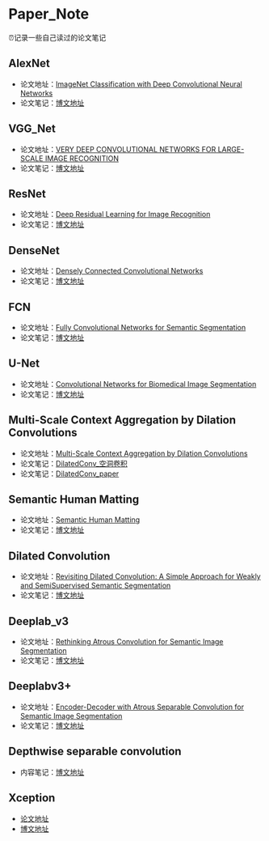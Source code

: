 # Paper_Note
⏰记录一些自己读过的论文笔记
## AlexNet
- 论文地址：[ImageNet Classification with Deep Convolutional Neural Networks](https://papers.nips.cc/paper/4824-imagenet-classification-with-deep-convolutional-neural-networks.pdf)
- 论文笔记：[博文地址](https://yearing1017.site/2019/10/31/AlexNet-paper/)

## VGG_Net
- 论文地址：[VERY DEEP CONVOLUTIONAL NETWORKS FOR LARGE-SCALE IMAGE RECOGNITION](https://arxiv.org/pdf/1409.1556.pdf)
- 论文笔记：[博文地址](https://yearing1017.site/2019/11/05/VGG-paper/)

## ResNet
- 论文地址：[Deep Residual Learning for Image Recognition](https://arxiv.org/pdf/1512.03385.pdf)
- 论文笔记：[博文地址](https://yearing1017.site/2019/11/07/ResNet-paper/)

## DenseNet
- 论文地址：[Densely Connected Convolutional Networks](https://arxiv.org/abs/1608.06993)
- 论文笔记：[博文地址](https://yearing1017.site/2019/10/29/DenseNet-CVPR2017/)

## FCN
- 论文地址：[Fully Convolutional Networks for Semantic Segmentation](https://people.eecs.berkeley.edu/~jonlong/long_shelhamer_fcn.pdf)
- 论文笔记：[博文地址](https://yearing1017.site/2019/10/27/FCN-CVPR2015/)

## U-Net
- 论文地址：[Convolutional Networks for Biomedical Image Segmentation](https://arxiv.org/pdf/1505.04597.pdf)
- 论文笔记：[博文地址](https://yearing1017.site/2019/11/21/U-Net-paper/)

## Multi-Scale Context Aggregation by Dilation Convolutions
- 论文地址：[Multi-Scale Context Aggregation by Dilation Convolutions](https://arxiv.org/pdf/1511.07122.pdf)
- 论文笔记：[DilatedConv_空洞卷积](https://yearing1017.site/2019/12/08/DilatedConv-空洞卷积/)
- 论文笔记：[DilatedConv_paper](https://yearing1017.site/2019/12/11/DilatedConv-paper/)

## Semantic Human Matting
- 论文地址：[Semantic Human Matting](https://arxiv.org/pdf/1809.01354v2.pdf)
- 论文笔记：[博文地址](https://yearing1017.site/2019/12/16/SHM-paper/)

## Dilated Convolution
- 论文地址：[Revisiting Dilated Convolution: A Simple Approach for Weakly and SemiSupervised Semantic Segmentation](https://arxiv.org/pdf/1805.04574.pdf)
- 论文笔记：[博文地址](https://yearing1017.site/2019/12/21/Revisiting-Dilated-Convolution-A-Simple-Approach-for-Weakly-and-SemiSupervised-Semantic-Segmentation/)

## Deeplab_v3
- 论文地址：[Rethinking Atrous Convolution for Semantic Image Segmentation](https://arxiv.org/pdf/1706.05587v3.pdf)
- 论文笔记：[博文地址](https://yearing1017.site/2019/12/26/DeepLabV3-paper/)

## Deeplabv3+
- 论文地址：[Encoder-Decoder with Atrous Separable Convolution for Semantic Image Segmentation](https://arxiv.org/pdf/1802.02611.pdf)
- 论文笔记：[博文地址](https://yearing1017.site/2020/02/13/Deeplabv3-paper-0/)

## Depthwise separable convolution
- 内容笔记：[博文地址](https://yearing1017.site/2020/02/15/Depthwise-separable-convolution/)

## Xception
- [论文地址](https://arxiv.org/abs/1610.02357)
- [博文地址](https://yearing1017.site/2020/02/16/Xception-paper/)
